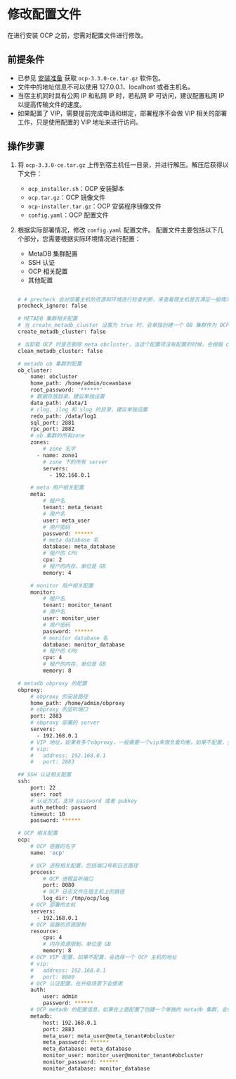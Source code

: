 # 修改配置文件

在进行安装 OCP 之前，您需对配置文件进行修改。

## 前提条件

* 已参见 [安装准备](4.installation-preparation.md) 获取 `ocp-3.3.0-ce.tar.gz` 软件包。
* 文件中的地址信息不可以使用 127.0.0.1、localhost 或者主机名。
* 当宿主机同时具有公网 IP 和私网 IP 时，若私网 IP 可访问，建议配置私网 IP 以提高传输文件的速度。
* 如果配置了 VIP，需要提前完成申请和绑定，部署程序不会做 VIP 相关的部署工作，只是使用配置的 VIP 地址来进行访问。

## 操作步骤

1. 将 `ocp-3.3.0-ce.tar.gz` 上传到宿主机任一目录，并进行解压。解压后获得以下文件：
   * `ocp_installer.sh`：OCP 安装脚本
   * `ocp.tar.gz`：OCP 镜像文件
   * `ocp-installer.tar.gz`：OCP 安装程序镜像文件
   * `config.yaml`：OCP 配置文件

2. 根据实际部署情况，修改 `config.yaml` 配置文件。
   配置文件主要包括以下几个部分，您需要根据实际环境情况进行配置：
   * MetaDB 集群配置
   * SSH 认证
   * OCP 相关配置
   * 其他配置
  
    ```bash

    # # precheck 会对部署主机的资源和环境进行检查判断，来查看宿主机是否满足一般情况下的部署需求，一般不建议忽略 precheck。如果受限于机器资源，或者仅作为测试使用，可以选择忽略
    precheck_ignore: false

    # METADB 集群相关配置
    # 当 create_metadb_cluster 设置为 true 时，会单独创建一个 OB 集群作为 OCP 的 metadb
    create_metadb_cluster: false

    # 当卸载 OCP 时是否删除 meta obcluster，当这个配置项没有配置的时候，会根据 create_metadb_cluster 来判断
    clean_metadb_cluster: false

    # metadb ob 集群的配置
    ob_cluster:
        name: obcluster
        home_path: /home/admin/oceanbase
        root_password: '******'
        # 数据存放目录，建议单独设置
        data_path: /data/1
        # clog, ilog 和 slog 的目录，建议单独设置
        redo_path: /data/log1
        sql_port: 2881
        rpc_port: 2882
        # ob 集群的所有zone
        zones:
            # zone 名字
          - name: zone1
            # zone 下的所有 server
            servers:
              - 192.168.0.1

        # meta 用户相关配置
        meta:
            # 租户名
            tenant: meta_tenant
            # 用户名
            user: meta_user
            # 用户密码
            password: ******
            # meta database 名
            database: meta_database
            # 租户的 CPU
            cpu: 2
            # 租户的内存，单位是 GB
            memory: 4

        # monitor 用户相关配置
        monitor:
            # 租户名
            tenant: monitor_tenant
            # 用户名
            user: monitor_user
            # 用户密码
            password: ******
            # monitor database 名
            database: monitor_database
            # 租户的 CPU
            cpu: 4
            # 租户的内存，单位是 GB
            memory: 8

    # metadb obproxy 的配置
    obproxy:
        # obproxy 的安装路径
        home_path: /home/admin/obproxy
        # obproxy 的监听端口
        port: 2883
        # obproxy 部署的 server
        servers:
          - 192.168.0.1
        # VIP 地址，如果有多个obproxy，一般需要一个vip来做负载均衡，如果不配置，会选择一个obproxy的地址
        # vip:
        #   address: 192.168.0.1
        #   port: 2883

    ## SSH 认证相关配置
    ssh:
        port: 22
        user: root
        # 认证方式，支持 password 或者 pubkey
        auth_method: password
        timeout: 10
        password: ******

    # OCP 相关配置
    ocp:
        # OCP 容器的名字
        name: 'ocp'

        # OCP 进程相关配置，包括端口号和日志路径
        process:
            # OCP 进程监听端口
            port: 8080
            # OCP 日志文件在宿主机上的路径
            log_dir: /tmp/ocp/log
        # OCP 部署的主机
        servers:
          - 192.168.0.1
        # OCP 容器的资源限制
        resource:
            cpu: 4
            # 内存资源限制，单位是 GB
            memory: 8
        # OCP VIP 配置，如果不配置，会选择一个 OCP 主机的地址
        # vip:
        #   address: 192.168.0.1
        #   port: 8080
        # OCP 认证配置，在升级场景下会使用
        auth:
            user: admin
            password: ******
        # OCP metadb 的配置信息，如果在上面配置了创建一个单独的 metadb 集群，会使用创建的集群的信息
        metadb:
            host: 192.168.0.1
            port: 2883
            meta_user: meta_user@meta_tenant#obcluster
            meta_password: ******
            meta_database: meta_database
            monitor_user: monitor_user@monitor_tenant#obcluster
            monitor_password: ******
            monitor_database: monitor_database
    ```
